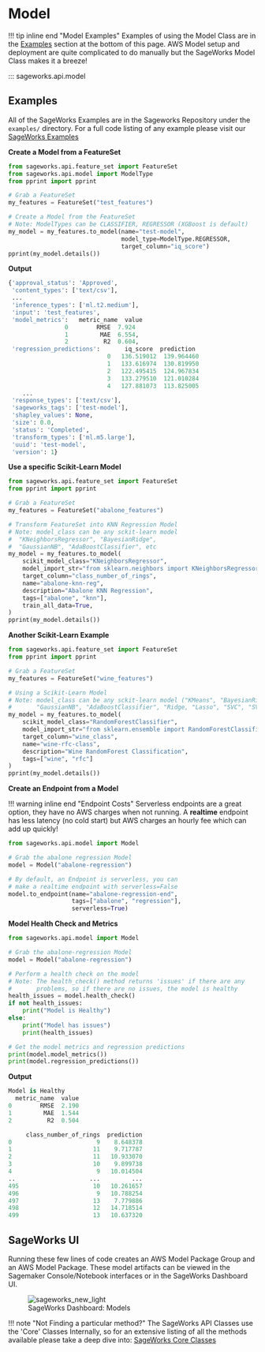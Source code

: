 # Model

!!! tip inline end "Model Examples"
    Examples of using the Model Class are in the [Examples](#examples) section at the bottom of this page. AWS Model setup and deployment are quite complicated to do manually but the SageWorks Model Class makes it a breeze!

::: sageworks.api.model


## Examples
All of the SageWorks Examples are in the Sageworks Repository under the `examples/` directory. For a full code listing of any example please visit our [SageWorks Examples](https://github.com/SuperCowPowers/sageworks/blob/main/examples)

**Create a Model from a FeatureSet**

```py title="featureset_to_model.py"
from sageworks.api.feature_set import FeatureSet
from sageworks.api.model import ModelType
from pprint import pprint

# Grab a FeatureSet
my_features = FeatureSet("test_features")

# Create a Model from the FeatureSet
# Note: ModelTypes can be CLASSIFIER, REGRESSOR (XGBoost is default)
my_model = my_features.to_model(name="test-model",
                                model_type=ModelType.REGRESSOR, 
                                target_column="iq_score")
pprint(my_model.details())

```

**Output**

```py
{'approval_status': 'Approved',
 'content_types': ['text/csv'],
 ...
 'inference_types': ['ml.t2.medium'],
 'input': 'test_features',
 'model_metrics':   metric_name  value
				0        RMSE  7.924
				1         MAE  6.554,
				2          R2  0.604,
 'regression_predictions':       iq_score  prediction
							0   136.519012  139.964460
							1   133.616974  130.819950
							2   122.495415  124.967834
							3   133.279510  121.010284
							4   127.881073  113.825005
    ...
 'response_types': ['text/csv'],
 'sageworks_tags': ['test-model'],
 'shapley_values': None,
 'size': 0.0,
 'status': 'Completed',
 'transform_types': ['ml.m5.large'],
 'uuid': 'test-model',
 'version': 1}
```

**Use a specific Scikit-Learn Model**

```py title="featureset_to_knn.py"
from sageworks.api.feature_set import FeatureSet
from pprint import pprint

# Grab a FeatureSet
my_features = FeatureSet("abalone_features")

# Transform FeatureSet into KNN Regression Model
# Note: model_class can be any sckit-learn model 
#  "KNeighborsRegressor", "BayesianRidge",
#  "GaussianNB", "AdaBoostClassifier", etc
my_model = my_features.to_model(
    scikit_model_class="KNeighborsRegressor",
    model_import_str="from sklearn.neighbors import KNeighborsRegressor",
    target_column="class_number_of_rings",
    name="abalone-knn-reg",
    description="Abalone KNN Regression",
    tags=["abalone", "knn"],
    train_all_data=True,
)
pprint(my_model.details())
```
**Another Scikit-Learn Example**

```py title="featureset_to_rfc.py"
from sageworks.api.feature_set import FeatureSet
from pprint import pprint

# Grab a FeatureSet
my_features = FeatureSet("wine_features")

# Using a Scikit-Learn Model
# Note: model_class can be any sckit-learn model ("KMeans", "BayesianRidge",
#       "GaussianNB", "AdaBoostClassifier", "Ridge, "Lasso", "SVC", "SVR", etc...)
my_model = my_features.to_model(
    scikit_model_class="RandomForestClassifier",
    model_import_str="from sklearn.ensemble import RandomForestClassifier",
    target_column="wine_class",
    name="wine-rfc-class",
    description="Wine RandomForest Classification",
    tags=["wine", "rfc"]
)
pprint(my_model.details())
```

**Create an Endpoint from a Model**

!!! warning inline end "Endpoint Costs"
    Serverless endpoints are a great option, they have no AWS charges when not running. A **realtime** endpoint has less latency (no cold start) but AWS charges an hourly fee which can add up quickly!

```py title="model_to_endpoint.py"
from sageworks.api.model import Model

# Grab the abalone regression Model
model = Model("abalone-regression")

# By default, an Endpoint is serverless, you can
# make a realtime endpoint with serverless=False
model.to_endpoint(name="abalone-regression-end",
                  tags=["abalone", "regression"],
                  serverless=True)
```

**Model Health Check and Metrics**

```py title="model_metrics.py"
from sageworks.api.model import Model

# Grab the abalone-regression Model
model = Model("abalone-regression")

# Perform a health check on the model
# Note: The health_check() method returns 'issues' if there are any
#       problems, so if there are no issues, the model is healthy
health_issues = model.health_check()
if not health_issues:
    print("Model is Healthy")
else:
    print("Model has issues")
    print(health_issues)

# Get the model metrics and regression predictions
print(model.model_metrics())
print(model.regression_predictions())
```

**Output**

```py
Model is Healthy
  metric_name  value
0        RMSE  2.190
1         MAE  1.544
2          R2  0.504

     class_number_of_rings  prediction
0                        9    8.648378
1                       11    9.717787
2                       11   10.933070
3                       10    9.899738
4                        9   10.014504
..                     ...         ...
495                     10   10.261657
496                      9   10.788254
497                     13    7.779886
498                     12   14.718514
499                     13   10.637320
```

## SageWorks UI
Running these few lines of code creates an AWS Model Package Group and an AWS Model Package. These model artifacts can be viewed in the Sagemaker Console/Notebook interfaces or in the SageWorks Dashboard UI.

<figure>
<img alt="sageworks_new_light" src="https://github.com/SuperCowPowers/sageworks/assets/4806709/0c5cc2f8-bcc2-406d-a66e-32dcbad0cc25">
<figcaption>SageWorks Dashboard: Models</figcaption>
</figure>


!!! note "Not Finding a particular method?"
    The SageWorks API Classes use the 'Core' Classes Internally, so for an extensive listing of all the methods available please take a deep dive into: [SageWorks Core Classes](../core_classes/overview.md)
